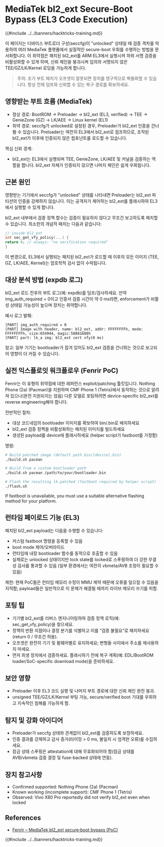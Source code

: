 # MediaTek bl2_ext Secure-Boot Bypass (EL3 Code Execution)

{{#include ../../banners/hacktricks-training.md}}

이 페이지는 디바이스 부트로더 구성(seccfg)이 "unlocked" 상태일 때 검증 격차를 악용하여 여러 MediaTek 플랫폼에서 실질적인 secure-boot 우회를 수행하는 방법을 문서화합니다. 이 취약점은 패치된 bl2_ext를 ARM EL3에서 실행시켜 하위 서명 검증을 비활성화할 수 있게 하며, 신뢰 체인을 붕괴시켜 임의의 서명되지 않은 TEE/GZ/LK/Kernel 로딩을 가능하게 합니다.

> 주의: 초기 부트 패치가 오프셋이 잘못되면 장치를 영구적으로 벽돌화할 수 있습니다. 항상 전체 덤프와 신뢰할 수 있는 복구 경로를 확보하세요.

## 영향받는 부트 흐름 (MediaTek)

- 정상 경로: BootROM → Preloader → bl2_ext (EL3, verified) → TEE → GenieZone (GZ) → LK/AEE → Linux kernel (EL1)
- 취약 경로: seccfg가 unlocked로 설정된 경우, Preloader가 bl2_ext 인증을 건너뛸 수 있습니다. Preloader는 여전히 EL3에서 bl2_ext로 점프하므로, 조작된 bl2_ext가 이후에 인증되지 않은 컴포넌트를 로드할 수 있습니다.

핵심 신뢰 경계:
- bl2_ext는 EL3에서 실행되며 TEE, GenieZone, LK/AEE 및 커널을 검증하는 역할을 합니다. bl2_ext 자체가 인증되지 않으면 나머지 체인은 쉽게 우회됩니다.

## 근본 원인

영향받는 기기에서 seccfg가 "unlocked" 상태를 나타내면 Preloader는 bl2_ext 파티션의 인증을 강제하지 않습니다. 이는 공격자가 제어하는 bl2_ext를 플래시하여 EL3에서 실행할 수 있게 합니다.

bl2_ext 내부에서 검증 정책 함수는 검증이 필요하지 않다고 무조건 보고하도록 패치할 수 있습니다. 최소한의 개념적 패치는 다음과 같습니다:
```c
// inside bl2_ext
int sec_get_vfy_policy(...) {
return 0; // always: "no verification required"
}
```
이 변경으로, EL3에서 실행되는 패치된 bl2_ext가 로드할 때 이후의 모든 이미지 (TEE, GZ, LK/AEE, Kernel)는 암호학적 검사 없이 수락됩니다.

## 대상 분석 방법 (expdb 로그)

bl2_ext 로드 전후의 부트 로그(예: expdb)를 덤프/검사하세요. 만약 img_auth_required = 0이고 인증서 검증 시간이 약 0 ms라면, enforcement가 비활성 상태일 가능성이 높으며 장치는 취약합니다.

예시 로그 발췌:
```
[PART] img_auth_required = 0
[PART] Image with header, name: bl2_ext, addr: FFFFFFFFh, mode: FFFFFFFFh, size:654944, magic:58881688h
[PART] part: lk_a img: bl2_ext cert vfy(0 ms)
```
참고: 일부 기기는 bootloader가 잠겨 있어도 bl2_ext 검증을 건너뛰는 것으로 보고되어 영향이 더 커질 수 있습니다.

## 실전 익스플로잇 워크플로우 (Fenrir PoC)

Fenrir는 이 유형의 취약점에 대한 레퍼런스 exploit/patching 툴킷입니다. Nothing Phone (2a) (Pacman)을 지원하며 CMF Phone 1 (Tetris)에서 동작하는 것으로 알려져 있으나(완전 지원되지는 않음) 다른 모델로 포팅하려면 device-specific bl2_ext를 reverse engineering해야 합니다.

전반적인 절차:
- 대상 코드네임의 bootloader 이미지를 확보하여 bin/<device>.bin로 배치하세요
- bl2_ext 검증 정책을 비활성화하는 패치된 이미지를 빌드하세요
- 생성된 payload를 device에 플래시하세요 (helper script가 fastboot를 가정함)

명령:
```bash
# Build patched image (default path bin/[device].bin)
./build.sh pacman

# Build from a custom bootloader path
./build.sh pacman /path/to/your/bootloader.bin

# Flash the resulting lk.patched (fastboot required by helper script)
./flash.sh
```
If fastboot is unavailable, you must use a suitable alternative flashing method for your platform.

## 런타임 페이로드 기능 (EL3)

패치된 bl2_ext payload는 다음을 수행할 수 있습니다:
- 커스텀 fastboot 명령을 등록할 수 있음
- boot mode 제어/오버라이드
- 런타임에 내장 bootloader 함수를 동적으로 호출할 수 있음
- 실제로는 unlocked 상태이지만 lock state를 locked로 스푸핑하여 더 강한 무결성 검사를 통과할 수 있음 (일부 환경에서는 여전히 vbmeta/AVB 조정이 필요할 수 있음)

제한: 현재 PoC들은 런타임 메모리 수정이 MMU 제약 때문에 오류를 일으킬 수 있음을 지적함; payload들은 일반적으로 이 문제가 해결될 때까지 라이브 메모리 쓰기를 피함.

## 포팅 팁

- 기기별 bl2_ext를 리버스 엔지니어링하여 검증 정책 로직(예: sec_get_vfy_policy)을 찾으세요.
- 정책의 반환 지점이나 결정 분기를 식별하고 이를 “검증 불필요”로 패치하세요 (return 0 / 무조건 허용).
- 오프셋은 완전히 기기 및 펌웨어별로 유지하세요; 변형들 사이에서 주소를 재사용하지 마세요.
- 먼저 희생 장치에서 검증하세요. 플래시하기 전에 복구 계획(예: EDL/BootROM loader/SoC-specific download mode)을 준비하세요.

## 보안 영향

- Preloader 이후 EL3 코드 실행 및 나머지 부트 경로에 대한 신뢰 체인 완전 붕괴.
- unsigned TEE/GZ/LK/Kernel 부팅 가능, secure/verified boot 기대를 우회하고 지속적인 침해를 가능하게 함.

## 탐지 및 강화 아이디어

- Preloader가 seccfg 상태와 관계없이 bl2_ext를 검증하도록 보장하세요.
- 인증 결과를 강제하고 감사 증거(타이밍 > 0 ms, 불일치 시 엄격한 오류)를 수집하세요.
- 잠금 상태 스푸핑은 attestation에 대해 무효화되어야 함(잠금 상태를 AVB/vbmeta 검증 결정 및 fuse-backed 상태에 연동).

## 장치 참고사항

- Confirmed supported: Nothing Phone (2a) (Pacman)
- Known working (incomplete support): CMF Phone 1 (Tetris)
- Observed: Vivo X80 Pro reportedly did not verify bl2_ext even when locked

## References

- [Fenrir – MediaTek bl2_ext secure‑boot bypass (PoC)](https://github.com/R0rt1z2/fenrir)

{{#include ../../banners/hacktricks-training.md}}
